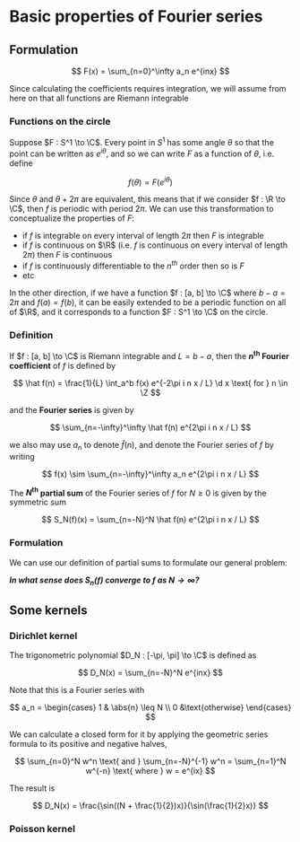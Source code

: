 # Basic properties of Fourier series

$$
\newcommand{\curlies}[1]{\left\lbrace #1 \right\rbrace}
\newcommand{\abs}[1]{\left\lvert #1 \right\rvert}
\newcommand{\d}{\,\text{d}}
$$

## Formulation

$$
F(x) = \sum_{n=0}^\infty a_n e^{inx}
$$

Since calculating the coefficients requires integration, we will assume from here on that all functions are Riemann integrable

### Functions on the circle

Suppose $F : S^1 \to \C$. Every point in $S^1$ has some angle $\theta$ so that the point can be written as $e^{i \theta}$, and so we can write $F$ as a function of $\theta$, i.e. define

$$
f(\theta) = F(e^{i\theta})
$$

Since $\theta$ and $\theta + 2\pi$ are equivalent, this means that if we consider $f : \R \to \C$, then $f$ is periodic with period $2\pi$. We can use this transformation to conceptualize the properties of $F$:

- if $f$ is integrable on every interval of length $2\pi$ then $F$ is integrable
- if $f$ is continuous on $\R$ (i.e. $f$ is continuous on every interval of length $2\pi$) then $F$ is continuous
- if $f$ is continuously differentiable to the $n^{th}$ order then so is $F$
- etc

In the other direction, if we have a function $f : [a, b] \to \C$ where $b - a = 2\pi$ and $f(a) = f(b)$, it can be easily extended to be a periodic function on all of $\R$, and it corresponds to a function $F : S^1 \to \C$ on the circle.

### Definition

If $f : [a, b] \to \C$ is Riemann integrable and $L = b - a$, then the **$n^\text{th}$ Fourier coefficient** of $f$ is defined by

$$
\hat f(n) = \frac{1}{L} \int_a^b f(x) e^{-2\pi i n x / L} \d x \text{ for } n \in \Z
$$

and the **Fourier series** is given by

$$
\sum_{n=-\infty}^\infty \hat f(n) e^{2\pi i n x / L}
$$

we also may use $a_n$ to denote $\hat f(n)$, and denote the Fourier series of $f$ by writing

$$
f(x) \sim \sum_{n=-\infty}^\infty a_n e^{2\pi i n x / L}
$$

The **$N^\text{th}$ partial sum** of the Fourier series of $f$ for $N \geq 0$ is given by the symmetric sum

$$
S_N(f)(x) = \sum_{n=-N}^N \hat f(n) e^{2\pi i n x / L}
$$

### Formulation

We can use our definition of partial sums to formulate our general problem:

***In what sense does $S_n(f)$ converge to $f$ as $N \to \infty$?***

## Some kernels

### Dirichlet kernel

The trigonometric polynomial $D_N : [-\pi, \pi] \to \C$ is defined as

$$
D_N(x) = \sum_{n=-N}^N e^{inx}
$$

Note that this is a Fourier series with

$$
a_n = \begin{cases} 1 & \abs{n} \leq N \\ 0 &\text{otherwise} \end{cases}
$$

We can calculate a closed form for it by applying the geometric series formula to its positive and negative halves,

$$
\sum_{n=0}^N w^n \text{ and } \sum_{n=-N}^{-1} w^n =  \sum_{n=1}^N w^{-n} \text{ where } w = e^{ix}
$$

The result is

$$
D_N(x) = \frac{\sin((N + \frac{1}{2})x)}{\sin(\frac{1}{2}x)}
$$

### Poisson kernel

